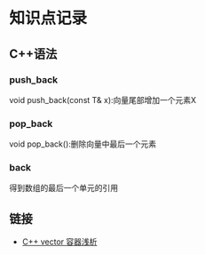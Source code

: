 # 知识点记录  

## C++语法  

### push_back  

void push_back(const T& x):向量尾部增加一个元素X  



### pop_back  

void pop_back():删除向量中最后一个元素  

### back  

得到数组的最后一个单元的引用 


## 链接  

- [C++ vector 容器浅析](https://www.runoob.com/w3cnote/cpp-vector-container-analysis.html)